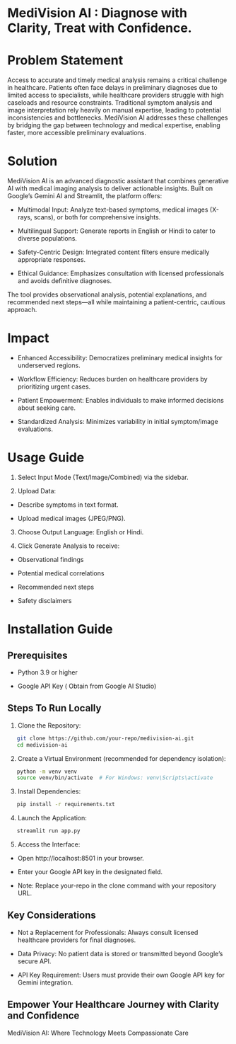 
# MediVision AI : Diagnose with Clarity, Treat with Confidence.
 

# Problem Statement

Access to accurate and timely medical analysis remains a critical challenge in healthcare. Patients often face delays in preliminary diagnoses due to limited access to specialists, while healthcare providers struggle with high caseloads and resource constraints. Traditional symptom analysis and image interpretation rely heavily on manual expertise, leading to potential inconsistencies and bottlenecks. MediVision AI addresses these challenges by bridging the gap between technology and medical expertise, enabling faster, more accessible preliminary evaluations.

# Solution

MediVision AI is an advanced diagnostic assistant that combines generative AI with medical imaging analysis to deliver actionable insights. Built on Google’s Gemini AI and Streamlit, the platform offers:

- Multimodal Input: Analyze text-based symptoms, medical images (X-rays, scans), or both for comprehensive insights.

- Multilingual Support: Generate reports in English or Hindi to cater to diverse populations.

- Safety-Centric Design: Integrated content filters ensure medically appropriate responses.

- Ethical Guidance: Emphasizes consultation with licensed professionals and avoids definitive diagnoses.

The tool provides observational analysis, potential explanations, and recommended next steps—all while maintaining a patient-centric, cautious approach.

# Impact

- Enhanced Accessibility: Democratizes preliminary medical insights for underserved regions.

- Workflow Efficiency: Reduces burden on healthcare providers by prioritizing urgent cases.

- Patient Empowerment: Enables individuals to make informed decisions about seeking care.

- Standardized Analysis: Minimizes variability in initial symptom/image evaluations.
# Usage Guide
1. Select Input Mode (Text/Image/Combined) via the sidebar.

2. Upload Data:

- Describe symptoms in text format.

- Upload medical images (JPEG/PNG).

3. Choose Output Language: English or Hindi.

4. Click Generate Analysis to receive:

- Observational findings

- Potential medical correlations

- Recommended next steps

- Safety disclaimers
# Installation Guide
## Prerequisites

- Python 3.9 or higher

- Google API Key ( Obtain from Google AI Studio)

## Steps To Run Locally

1. Clone the Repository:

```bash
   git clone https://github.com/your-repo/medivision-ai.git  
   cd medivision-ai    
```
2. Create a Virtual Environment (recommended for dependency isolation):
```bash
   python -m venv venv  
   source venv/bin/activate  # For Windows: venv\Scripts\activate  
```
3. Install Dependencies:
```bash
   pip install -r requirements.txt  
```
4.  Launch the Application:

```bash
   streamlit run app.py  
```


5. Access the Interface:

- Open http://localhost:8501 in your browser.

- Enter your Google API key in the designated field.

- Note: Replace your-repo in the clone command with your repository URL.


## Key Considerations
- Not a Replacement for Professionals: Always consult licensed healthcare providers for final diagnoses.

- Data Privacy: No patient data is stored or transmitted beyond Google’s secure API.

- API Key Requirement: Users must provide their own Google API key for Gemini integration.

## Empower Your Healthcare Journey with Clarity and Confidence
MediVision AI: Where Technology Meets Compassionate Care 

